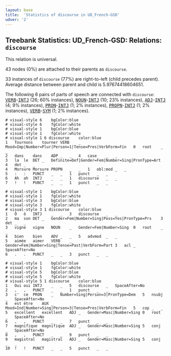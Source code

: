 ```yaml
---
layout: base
title:  'Statistics of discourse in UD_French-GSD'
udver: '2'
---
```


## Treebank Statistics: UD_French-GSD: Relations: `discourse`

This relation is universal.

43 nodes (0%) are attached to their parents as `discourse`.

33 instances of `discourse` (77%) are right-to-left (child precedes parent).
Average distance between parent and child is 5.97674418604651.

The following 6 pairs of parts of speech are connected with `discourse`: <tt><a href="fr_gsd-pos-VERB.html">VERB</a></tt>-<tt><a href="fr_gsd-pos-INTJ.html">INTJ</a></tt> (26; 60% instances), <tt><a href="fr_gsd-pos-NOUN.html">NOUN</a></tt>-<tt><a href="fr_gsd-pos-INTJ.html">INTJ</a></tt> (10; 23% instances), <tt><a href="fr_gsd-pos-ADJ.html">ADJ</a></tt>-<tt><a href="fr_gsd-pos-INTJ.html">INTJ</a></tt> (4; 9% instances), <tt><a href="fr_gsd-pos-PRON.html">PRON</a></tt>-<tt><a href="fr_gsd-pos-INTJ.html">INTJ</a></tt> (1; 2% instances), <tt><a href="fr_gsd-pos-PROPN.html">PROPN</a></tt>-<tt><a href="fr_gsd-pos-INTJ.html">INTJ</a></tt> (1; 2% instances), <tt><a href="fr_gsd-pos-VERB.html">VERB</a></tt>-<tt><a href="fr_gsd-pos-SYM.html">SYM</a></tt> (1; 2% instances).


~~~ conllu
# visual-style 6	bgColor:blue
# visual-style 6	fgColor:white
# visual-style 1	bgColor:blue
# visual-style 1	fgColor:white
# visual-style 1 6 discourse	color:blue
1	Tournons	tourner	VERB	_	Mood=Imp|Number=Plur|Person=1|Tense=Pres|VerbForm=Fin	0	root	_	_
2	dans	dans	ADP	_	_	4	case	_	_
3	la	le	DET	_	Definite=Def|Gender=Fem|Number=Sing|PronType=Art	4	det	_	_
4	Morsure	Morsure	PROPN	_	_	1	obl:mod	_	_
5	:	:	PUNCT	_	_	1	punct	_	_
6	Ah	ah	INTJ	_	_	1	discourse	_	_
7	!	!	PUNCT	_	_	1	punct	_	_

~~~


~~~ conllu
# visual-style 1	bgColor:blue
# visual-style 1	fgColor:white
# visual-style 3	bgColor:blue
# visual-style 3	fgColor:white
# visual-style 3 1 discourse	color:blue
1	Ô	ô	INTJ	_	_	3	discourse	_	_
2	ma	son	DET	_	Gender=Fem|Number=Sing|Poss=Yes|PronType=Prs	3	det	_	_
3	vigne	vigne	NOUN	_	Gender=Fem|Number=Sing	0	root	_	_
4	bien	bien	ADV	_	_	5	advmod	_	_
5	aimée	aimer	VERB	_	Gender=Fem|Number=Sing|Tense=Past|VerbForm=Part	3	acl	_	SpaceAfter=No
6	.	.	PUNCT	_	_	3	punct	_	_

~~~


~~~ conllu
# visual-style 1	bgColor:blue
# visual-style 1	fgColor:white
# visual-style 5	bgColor:blue
# visual-style 5	fgColor:white
# visual-style 5 1 discourse	color:blue
1	Oui	oui	INTJ	_	_	5	discourse	_	SpaceAfter=No
2	,	,	PUNCT	_	_	1	punct	_	_
3	c'	ce	PRON	_	Number=Sing|Person=3|PronType=Dem	5	nsubj	_	SpaceAfter=No
4	est	être	AUX	_	Mood=Ind|Number=Sing|Person=3|Tense=Pres|VerbForm=Fin	5	cop	_	_
5	excellent	excellent	ADJ	_	Gender=Masc|Number=Sing	0	root	_	SpaceAfter=No
6	,	,	PUNCT	_	_	7	punct	_	_
7	magnifique	magnifique	ADJ	_	Gender=Masc|Number=Sing	5	conj	_	SpaceAfter=No
8	,	,	PUNCT	_	_	9	punct	_	_
9	magistral	magistral	ADJ	_	Gender=Masc|Number=Sing	5	conj	_	_
10	!	!	PUNCT	_	_	5	punct	_	_

~~~


